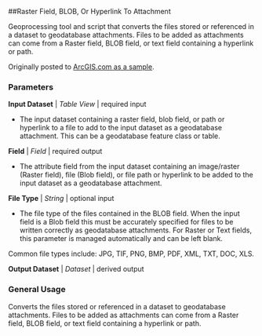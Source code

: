 ##Raster Field, BLOB, Or Hyperlink To Attachment

Geoprocessing tool and script that converts the files stored or referenced in a dataset to geodatabase attachments. Files to be added as attachments can come from a Raster field, BLOB field, or text field containing a hyperlink or path.

Originally posted to [ArcGIS.com as a sample](http://www.arcgis.com/home/item.html?id=473c510504f445d5a6d593cf1a7f1133).

### Parameters

**Input Dataset** | *Table View* | required input
* The input dataset containing a raster field, blob field, or path or hyperlink to a file to add to the input dataset as a geodatabase attachment. This can be a geodatabase feature class or table.

**Field** | *Field* | required output
* The attribute field from the input dataset containing an image/raster (Raster field), file (Blob field), or file path or hyperlink to be added to the input dataset as a geodatabase attachment.

**File Type** | *String* | optional input
* The file type of the files contained in the BLOB field. When the input field is a Blob field this must be accurately specified for files to be written correctly as geodatabase attachments. For Raster or Text fields, this parameter is managed automatically and can be left blank.

Common file types include: JPG, TIF, PNG, BMP, PDF, XML, TXT, DOC, XLS.

**Output Dataset** | *Dataset* | derived output

### General Usage

Converts the files stored or referenced in a dataset to geodatabase attachments. Files to be added as attachments can come from a Raster field, BLOB field, or text field containing a hyperlink or path.


